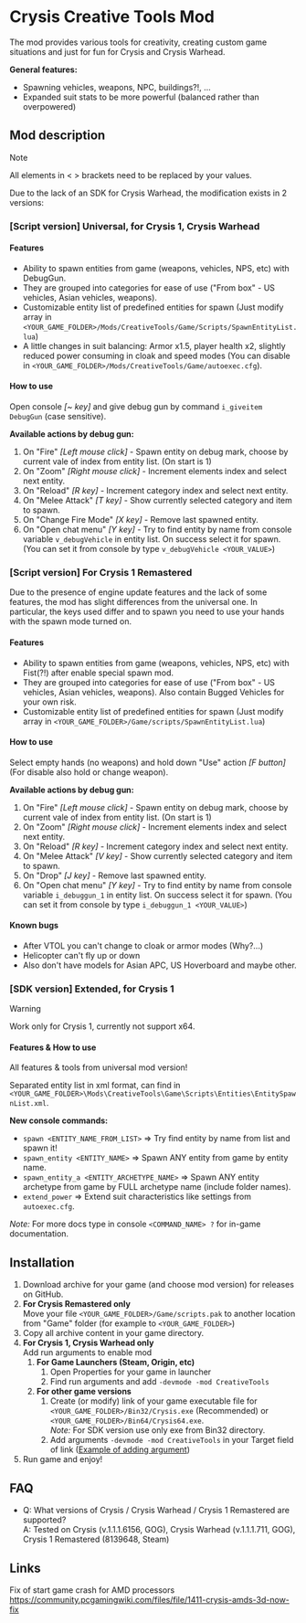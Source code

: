 # Crysis Creative Tools Mod

The mod provides various tools for creativity, creating custom game situations and just for fun for Crysis and Crysis Warhead.

**General features:**
- Spawning vehicles, weapons, NPC, buildings?!, ...
- Expanded suit stats to be more powerful (balanced rather than overpowered)

## Mod description

> [!NOTE]
> All elements in < > brackets need to be replaced by your values.


Due to the lack of an SDK for Crysis Warhead, the modification exists in 2 versions:

### **[Script version] Universal, for Crysis 1, Crysis Warhead**

#### Features
- Ability to spawn entities from game (weapons, vehicles, NPS, etc) with DebugGun. 
- They are grouped into categories for ease of use ("From box" - US vehicles, Asian vehicles, weapons).
- Customizable entity list of predefined entities for spawn (Just modify array in ```<YOUR_GAME_FOLDER>/Mods/CreativeTools/Game/Scripts/SpawnEntityList.lua```)
- A little changes in suit balancing: Armor x1.5, player health x2, slightly reduced power consuming in cloak and speed modes (You can disable in ```<YOUR_GAME_FOLDER>/Mods/CreativeTools/Game/autoexec.cfg```).


#### How to use

Open console *[~ key]* and give debug gun by command ```i_giveitem DebugGun``` (case sensitive).

**Available actions by debug gun:**
 1. On "Fire" *[Left mouse click]* - Spawn entity on debug mark, choose by current vale of index from entity list. (On start is 1)
 2. On "Zoom" *[Right mouse click]* - Increment elements index and select next entity.
 3. On "Reload" *[R key]* - Increment category index and select next entity.
 4. On "Melee Attack" *[T key]* - Show currently selected category and item to spawn.
 5. On "Change Fire Mode" *[X key]* - Remove last spawned entity.
 6. On "Open chat menu" *[Y key]* - Try to find entity by name from console variable ```v_debugVehicle``` in entity list. On success select it for spawn. (You can set it from console by type ```v_debugVehicle <YOUR_VALUE>```)

### **[Script version] For Crysis 1 Remastered**

Due to the presence of engine update features and the lack of some features, the mod has slight differences from the universal one. In particular, the keys used differ and to spawn you need to use your hands with the spawn mode turned on.

#### Features
- Ability to spawn entities from game (weapons, vehicles, NPS, etc) with Fist(?!) after enable special spawn mod. 
- They are grouped into categories for ease of use ("From box" - US vehicles, Asian vehicles, weapons). Also contain Bugged Vehicles for your own risk.
- Customizable entity list of predefined entities for spawn (Just modify array in ```<YOUR_GAME_FOLDER>/Game/scripts/SpawnEntityList.lua```)


#### How to use

Select empty hands (no weapons) and hold down "Use" action *[F button]* (For disable also hold or change weapon).

**Available actions by debug gun:**
 1. On "Fire" *[Left mouse click]* - Spawn entity on debug mark, choose by current vale of index from entity list. (On start is 1)
 2. On "Zoom" *[Right mouse click]* - Increment elements index and select next entity.
 3. On "Reload" *[R key]* - Increment category index and select next entity.
 4. On "Melee Attack" *[V key]* - Show currently selected category and item to spawn.
 5. On "Drop" *[J key]* - Remove last spawned entity.
 6. On "Open chat menu" *[Y key]* - Try to find entity by name from console variable ```i_debuggun_1``` in entity list. On success select it for spawn. (You can set it from console by type ```i_debuggun_1 <YOUR_VALUE>```)

#### Known bugs
- After VTOL you can't change to cloak or armor modes (Why?...)
- Helicopter can't fly up or down
- Also don't have models for Asian APC, US Hoverboard and maybe other.

### **[SDK version] Extended, for Crysis 1**

> [!WARNING]
> Work only for Crysis 1, currently not support x64.

#### Features & How to use
All features & tools from universal mod version!

Separated entity list in xml format, can find in ```<YOUR_GAME_FOLDER>\Mods\CreativeTools\Game\Scripts\Entities\EntitySpawnList.xml```.

**New console commands:**
- ```spawn <ENTITY_NAME_FROM_LIST>``` => Try find entity by name from list and spawn it!
- ```spawn_entity <ENTITY_NAME>``` => Spawn ANY entity from game by entity name.
- ```spawn_entity_a <ENTITY_ARCHETYPE_NAME>``` => Spawn ANY entity archetype from game by FULL archetype name (include folder names).
- ```extend_power``` => Extend suit characteristics like settings from ```autoexec.cfg```.

*Note:* For more docs type in console ```<COMMAND_NAME> ?``` for in-game documentation.

## Installation

1. Download archive for your game (and choose mod version) for releases on GitHub.
2. **For Crysis Remastered only** <br />
Move your file ```<YOUR_GAME_FOLDER>/Game/scripts.pak``` to another location from "Game" folder (for example to ```<YOUR_GAME_FOLDER>```)
3. Copy all archive content in your game directory.
4. **For Crysis 1, Crysis Warhead only** <br />
Add run arguments to enable mod
   1. **For Game Launchers (Steam, Origin, etc)**
      1. Open Properties for your game in launcher
      2. Find run arguments and add ```-devmode -mod CreativeTools```
   2. **For other game versions** 
      1. Create (or modify) link of your game executable file for ```<YOUR_GAME_FOLDER>/Bin32/Crysis.exe``` (Recommended) or ```<YOUR_GAME_FOLDER>/Bin64/Crysis64.exe```. <br />
      *Note:* For SDK version use only exe from Bin32 directory.
      2. Add arguments ```-devmode -mod CreativeTools``` in your Target field of link ([Example of adding argument](https://superuser.com/questions/29569/how-to-add-command-line-options-to-shortcut))
1. Run game and enjoy!


## FAQ

- Q: What versions of Crysis / Crysis Warhead / Crysis 1 Remastered are supported? <br />
A: Tested on Crysis (v.1.1.1.6156, GOG), Crysis Warhead (v.1.1.1.711, GOG), Crysis 1 Remastered (8139648, Steam)


## Links

Fix of start game crash for AMD processors
https://community.pcgamingwiki.com/files/file/1411-crysis-amds-3d-now-fix